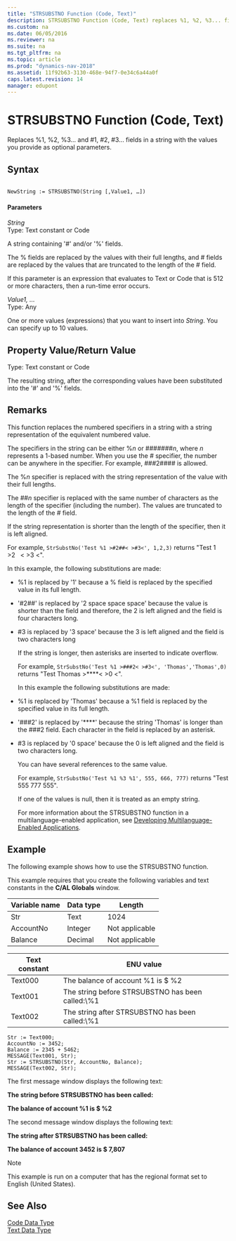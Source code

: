 ```yaml
---
title: "STRSUBSTNO Function (Code, Text)"
description: STRSUBSTNO Function (Code, Text) replaces %1, %2, %3... fields in a string with the values you provide as optional parameters.
ms.custom: na
ms.date: 06/05/2016
ms.reviewer: na
ms.suite: na
ms.tgt_pltfrm: na
ms.topic: article
ms.prod: "dynamics-nav-2018"
ms.assetid: 11f92b63-3130-468e-94f7-0e34c6a44a0f
caps.latest.revision: 14
manager: edupont
---
```

# STRSUBSTNO Function (Code, Text)
Replaces %1, %2, %3... and \#1, \#2, \#3... fields in a string with the values you provide as optional parameters.  
  
## Syntax  
  
```  
  
NewString := STRSUBSTNO(String [,Value1, …])  
```  
  
#### Parameters  
 *String*  
 Type: Text constant or Code  
  
 A string containing '\#' and/or '%' fields.  
  
 The % fields are replaced by the values with their full lengths, and \# fields are replaced by the values that are truncated to the length of the \# field.  
  
 If this parameter is an expression that evaluates to Text or Code that is 512 or more characters, then a run-time error occurs.  
  
 *Value1, …*  
 Type: Any  
  
 One or more values \(expressions\) that you want to insert into *String*. You can specify up to 10 values.  
  
## Property Value/Return Value  
 Type: Text constant or Code  
  
 The resulting string, after the corresponding values have been substituted into the '\#' and '%' fields.  
  
## Remarks  
 This function replaces the numbered specifiers in a string with a string representation of the equivalent numbered value.  
  
 The specifiers in the string can be either %*n* or \#\#\#\#\#\#\#*n*, where *n* represents a 1-based number. When you use the \# specifier, the number can be anywhere in the specifier. For example, \#\#\#2\#\#\#\# is allowed.  
  
 The %*n* specifier is replaced with the string representation of the value with their full lengths.  
  
 The \#\#*n* specifier is replaced with the same number of characters as the length of the specifier \(including the number\). The values are truncated to the length of the \# field.  
  
 If the string representation is shorter than the length of the specifier, then it is left aligned.  
  
 For example, `StrSubstNo('Test %1 >#2##< >#3<', 1,2,3)` returns "Test 1 >2   \< >3 \<".  
  
 In this example, the following substitutions are made:  
  
- %1 is replaced by '1' because a % field is replaced by the specified value in its full length.  
  
- '\#2\#\#' is replaced by '2 space space space' because the value is shorter than the field and therefore, the 2 is left aligned and the field is four characters long.  
  
- \#3 is replaced by '3 space' because the 3 is left aligned and the field is two characters long  
  
  If the string is longer, then asterisks are inserted to indicate overflow.  
  
  For example, `StrSubstNo('Test %1 >###2< >#3<', 'Thomas','Thomas',0)` returns "Test Thomas >\*\*\*\*\< >0 \<".  
  
  In this example the following substitutions are made:  
  
- %1 is replaced by 'Thomas' because a %1 field is replaced by the specified value in its full length.  
  
- '\#\#\#2' is replaced by '\*\*\*\*' because the string 'Thomas' is longer than the \#\#\#2 field. Each character in the field is replaced by an asterisk.  
  
- \#3 is replaced by '0 space' because the 0 is left aligned and the field is two characters long.  
  
  You can have several references to the same value.  
  
  For example, `StrSubstNo('Test %1 %3 %1', 555, 666, 777)` returns "Test 555 777 555".  
  
  If one of the values is null, then it is treated as an empty string.  
  
  For more information about the STRSUBSTNO function in a multilanguage-enabled application, see [Developing Multilanguage-Enabled Applications](Developing-Multilanguage-Enabled-Applications.md).  
  
## Example  
 The following example shows how to use the STRSUBSTNO function.  
  
 This example requires that you create the following variables and text constants in the **C/AL Globals** window.  
  
|Variable name|Data type|Length|  
|-------------------|---------------|------------|  
|Str|Text|1024|  
|AccountNo|Integer|Not applicable|  
|Balance|Decimal|Not applicable|  
  
|Text constant|ENU value|  
|-------------------|---------------|  
|Text000|The balance of account %1 is $ %2|  
|Text001|The string before STRSUBSTNO has been called:\\%1|  
|Text002|The string after STRSUBSTNO has been called:\\%1|  
  
```  
Str := Text000;  
AccountNo := 3452;   
Balance := 2345 + 5462;  
MESSAGE(Text001, Str);  
Str := STRSUBSTNO(Str, AccountNo, Balance);  
MESSAGE(Text002, Str);  
```  
  
 The first message window displays the following text:  
  
 **The string before STRSUBSTNO has been called:**  
  
 **The balance of account %1 is $ %2**  
  
 The second message window displays the following text:  
  
 **The string after STRSUBSTNO has been called:**  
  
 **The balance of account 3452 is $ 7,807**  
  
> [!NOTE]  
>  This example is run on a computer that has the regional format set to English \(United States\).  
  
## See Also  
 [Code Data Type](Code-Data-Type.md)   
 [Text Data Type](Text-Data-Type.md)